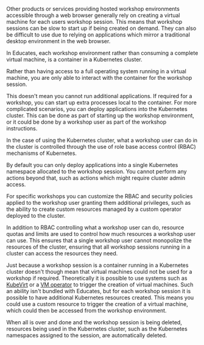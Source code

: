 Other products or services providing hosted workshop environments accessible through a web browser generally rely on creating a virtual machine for each users workshop session. This means that workshop sessions can be slow to start up if being created on demand. They can also be difficult to use due to relying on applications which mirror a traditional desktop environment in the web browser.

In Educates, each workshop environment rather than consuming a complete virtual machine, is a container in a Kubernetes cluster.

Rather than having access to a full operating system running in a virtual machine, you are only able to interact with the container for the workshop session.

This doesn't mean you cannot run additional applications. If required for a workshop, you can start up extra processes local to the container. For more complicated scenarios, you can deploy applications into the Kubernetes cluster. This can be done as part of starting up the workshop environment, or it could be done by a workshop user as part of the workshop instructions.

In the case of using the Kubernetes cluster, what a workshop user can do in the cluster is controlled through the use of role base access control (RBAC) mechanisms of Kubernetes.

By default you can only deploy applications into a single Kubernetes namespace allocated to the workshop session. You cannot perform any actions beyond that, such as actions which might require cluster admin access.

For specific workshops you can customize the RBAC and security policies applied to the workshop user granting them additional privileges, such as the ability to create custom resources managed by a custom operator deployed to the cluster.

In addition to RBAC controlling what a workshop user can do, resource quotas and limits are used to control how much resources a workshop user can use. This ensures that a single workshop user cannot monopolize the resources of the cluster, ensuring that all workshop sessions running in a cluster can access the resources they need.

Just because a workshop session is a container running in a Kubernetes cluster doesn't though mean that virtual machines could not be used for a workshop if required. Theoretically it is possible to use systems such as [KubeVirt](https://kubevirt.io/) or a [VM operator](https://github.com/vmware-tanzu/vm-operator) to trigger the creation of virtual machines. Such an ability isn't bundled with Educates, but for each workshop session it is possible to have additional Kubernetes resources created. This means you could use a custom resource to trigger the creation of a virtual machine, which could then be accessed from the workshop environment.

When all is over and done and the workshop session is being deleted, resources being used in the Kubernetes cluster, such as the Kubernetes namespaces assigned to the session, are automatically deleted.
